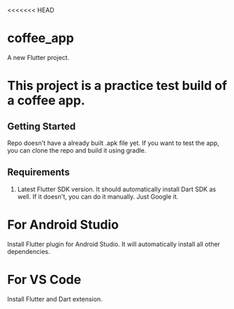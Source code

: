 <<<<<<< HEAD
# coffee_app

A new Flutter project.

# This project is a practice test build of a coffee app.

## Getting Started

Repo doesn't have a already built .apk file yet. If you want to test the app, you can clone the repo and build it using gradle.

## Requirements

1) Latest Flutter SDK version. It should automatically install Dart SDK as well. If it doesn't, you can do it manually. Just Google it.
# For Android Studio
Install Flutter plugin for Android Studio. It will automatically install all other dependencies.

# For VS Code
Install Flutter and Dart extension.


